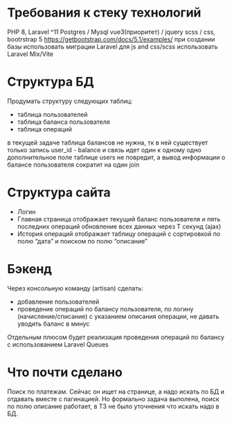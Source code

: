 # Требования к стеку технологий
PHP 8, Laravel ^11
Postgres / Mysql
vue3(приоритет) / jquery
scss / css, bootrstrap 5
https://getbootstrap.com/docs/5.1/examples/
при создании базы использовать миграции Laravel
для js and css/scss использовать Laravel Mix/Vite


# Структура БД

Продумать структуру следующих таблиц:
* таблица пользователей
* таблица баланса пользователя
* таблица операций

в текущей задаче таблица балансов не нужна, тк в ней существует только запись user_id - balance и связь идет один к одному
одно дополнительное поле таблице users не повредит, а вывод информации о балансе пользователя сократит на один join

# Структура сайта
* Логин
* Главная страница
отображает текущий баланс пользователя и пять последних операций
обновление всех данных через T секунд (ajax)
* История операций
отображает таблицу операций с сортировкой по полю “дата” и поиском по полю “описание”

# Бэкенд
Через консольную команду (artisan) сделать:
* добавление пользователей
* проведение операций по балансу пользователя, по логину (начисление/списание) с указанием описания операции, не давать уводить баланс в минус

Отдельным плюсом будет реализация проведения операций по балансу с использованием Laravel Queues


# Что почти сделано

Поиск по платежам. Сейчас он ищет на странице, а надо искать по БД и отдавать вместе с пагинацией. 
Но формально задача выполена, поиск по полю описание работает, в ТЗ не было уточнения что искать надо в БД.
